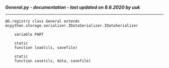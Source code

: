 ***General.py - documentation - last updated on 8.6.2020 by uuk***
___

    @G.registry class General extends mcpython.storage.serializer.IDataSerializer.IDataSerializer

        variable PART

        static
        function load(cls, savefile)

        static
        function save(cls, data, savefile)